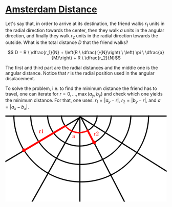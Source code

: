 # [Amsterdam Distance](https://open.kattis.com/problems/amsterdamdistance)

Let's say that, in order to arrive at its destination, the friend walks $r_1$ units in the radial direction towards the center, then they walk $a$ units in the angular direction, and finally they walk $r_2$ units in the radial direction towards the outside. What is the total distance $D$ that the friend walks?

$$ D = R \ \dfrac{r_1}{N} + \left(R \ \dfrac{r}{N}\right) \ \left( \pi \ \dfrac{a}{M}\right) + R \ \dfrac{r_2}{N}$$

The first and third part are the radial distances and the middle one is the angular distance. Notice that $r$ is the radial position used in the angular displacement.

To solve the problem, i.e. to find the minimum distance the friend has to travel, one can iterate for $r = 0, \dots, \max(a_y, b_y)$ and check which one yields the minimum distance. For that, one uses: $r_1 = |a_y - r|$, $r_2 = |b_y - r|$, and $a = |a_x - b_x|$.

![](./figure.png)
